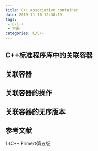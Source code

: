 ```yaml
---
title: C++ associative container
date: 2019-11-10 12:38:19
tags:
 - C/C++
 - 容器
categories: C/C++
---
```


## C++标准程序库中的关联容器

## 关联容器

## 关联容器的操作

## 关联容器的无序版本

## 参考文献
1.《C++ Primer》第五版　
